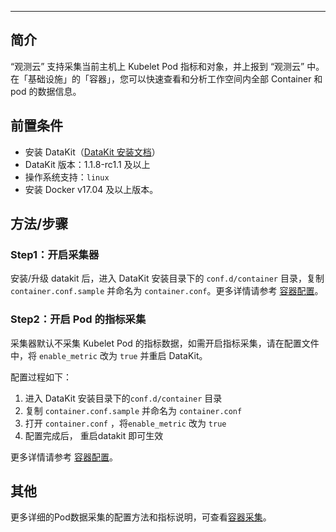 ---

## 简介


“观测云” 支持采集当前主机上 Kubelet Pod 指标和对象，并上报到 “观测云” 中。在「基础设施」的「容器」，您可以快速查看和分析工作空间内全部 Container 和 pod 的数据信息。

## 前置条件

- 安装 DataKit（[DataKit 安装文档](https://www.yuque.com/dataflux/datakit/datakit-how-to)）
- DataKit 版本：1.1.8-rc1.1 及以上
- 操作系统支持：`linux`
- 安装 Docker v17.04 及以上版本。

## 方法/步骤

### Step1：开启采集器

安装/升级 datakit 后，进入 DataKit 安装目录下的 `conf.d/container` 目录，复制 `container.conf.sample` 并命名为 `container.conf`。更多详情请参考 [容器配置](https://www.yuque.com/dataflux/datakit/container#224e2ccd)。

### Step2：开启 Pod 的指标采集

采集器默认不采集 Kubelet Pod 的指标数据，如需开启指标采集，请在配置文件中，将 `enable_metric` 改为 `true` 并重启 DataKit。

配置过程如下：

1. 进入 DataKit 安装目录下的`conf.d/container` 目录
1. 复制 `container.conf.sample` 并命名为 `container.conf`
1. 打开 `container.conf`  ，将`enable_metric` 改为 `true` 
1. 配置完成后， 重启datakit 即可生效

更多详情请参考 [容器配置](https://www.yuque.com/dataflux/datakit/container#224e2ccd)。

## 其他

更多详细的Pod数据采集的配置方法和指标说明，可查看[容器采集](https://www.yuque.com/dataflux/datakit/container)。

